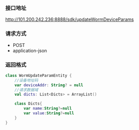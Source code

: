 ### 接口地址
http://101.200.242.236:8888/sdk/updateWormDeviceParams
### 请求方式
- POST
- application-json
### 返回格式
```kotlin
class WormUpdateParamEntity {
    //设备地址码
    var deviceAddr: String? = null
    //请求数据域
    val dicts: List<Dicts> = ArrayList()

    class Dicts{
        var name:String?=null
        var value:String?=null
    }
}
```